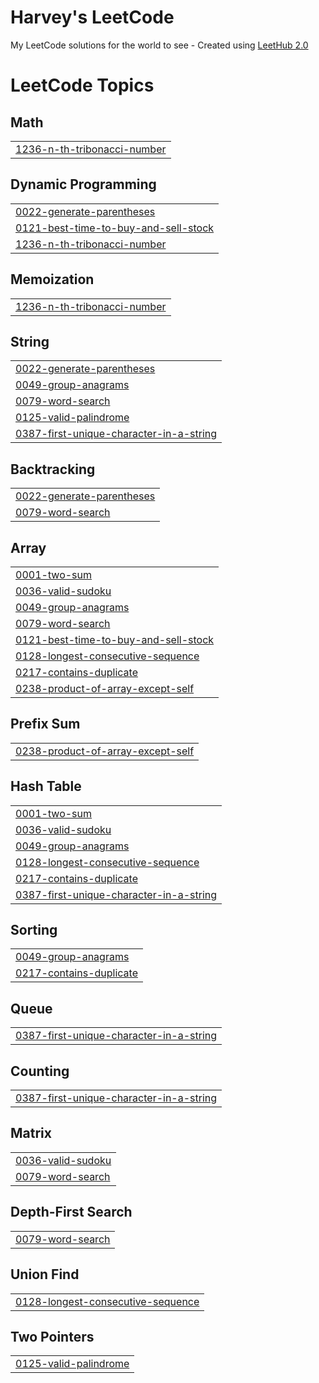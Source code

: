 # Harvey's LeetCode
My LeetCode solutions for the world to see - Created using [LeetHub 2.0](https://github.com/maitreya2954/LeetHub-2.0-Firefox)

<!---LeetCode Topics Start-->
# LeetCode Topics
## Math
|  |
| ------- |
| [1236-n-th-tribonacci-number](https://github.com/kurz3m3/DS-A/tree/master/1236-n-th-tribonacci-number) |
## Dynamic Programming
|  |
| ------- |
| [0022-generate-parentheses](https://github.com/kurz3m3/DS-A/tree/master/0022-generate-parentheses) |
| [0121-best-time-to-buy-and-sell-stock](https://github.com/kurz3m3/Harvey-LeetCode/tree/master/0121-best-time-to-buy-and-sell-stock) |
| [1236-n-th-tribonacci-number](https://github.com/kurz3m3/DS-A/tree/master/1236-n-th-tribonacci-number) |
## Memoization
|  |
| ------- |
| [1236-n-th-tribonacci-number](https://github.com/kurz3m3/DS-A/tree/master/1236-n-th-tribonacci-number) |
## String
|  |
| ------- |
| [0022-generate-parentheses](https://github.com/kurz3m3/DS-A/tree/master/0022-generate-parentheses) |
| [0049-group-anagrams](https://github.com/kurz3m3/Harvey-LeetCode/tree/master/0049-group-anagrams) |
| [0079-word-search](https://github.com/kurz3m3/Harvey-LeetCode/tree/master/0079-word-search) |
| [0125-valid-palindrome](https://github.com/kurz3m3/Harvey-LeetCode/tree/master/0125-valid-palindrome) |
| [0387-first-unique-character-in-a-string](https://github.com/kurz3m3/Harvey-LeetCode/tree/master/0387-first-unique-character-in-a-string) |
## Backtracking
|  |
| ------- |
| [0022-generate-parentheses](https://github.com/kurz3m3/DS-A/tree/master/0022-generate-parentheses) |
| [0079-word-search](https://github.com/kurz3m3/Harvey-LeetCode/tree/master/0079-word-search) |
## Array
|  |
| ------- |
| [0001-two-sum](https://github.com/kurz3m3/Harvey-LeetCode/tree/master/0001-two-sum) |
| [0036-valid-sudoku](https://github.com/kurz3m3/Harvey-LeetCode/tree/master/0036-valid-sudoku) |
| [0049-group-anagrams](https://github.com/kurz3m3/Harvey-LeetCode/tree/master/0049-group-anagrams) |
| [0079-word-search](https://github.com/kurz3m3/Harvey-LeetCode/tree/master/0079-word-search) |
| [0121-best-time-to-buy-and-sell-stock](https://github.com/kurz3m3/Harvey-LeetCode/tree/master/0121-best-time-to-buy-and-sell-stock) |
| [0128-longest-consecutive-sequence](https://github.com/kurz3m3/Harvey-LeetCode/tree/master/0128-longest-consecutive-sequence) |
| [0217-contains-duplicate](https://github.com/kurz3m3/Harvey-LeetCode/tree/master/0217-contains-duplicate) |
| [0238-product-of-array-except-self](https://github.com/kurz3m3/Harvey-LeetCode/tree/master/0238-product-of-array-except-self) |
## Prefix Sum
|  |
| ------- |
| [0238-product-of-array-except-self](https://github.com/kurz3m3/Harvey-LeetCode/tree/master/0238-product-of-array-except-self) |
## Hash Table
|  |
| ------- |
| [0001-two-sum](https://github.com/kurz3m3/Harvey-LeetCode/tree/master/0001-two-sum) |
| [0036-valid-sudoku](https://github.com/kurz3m3/Harvey-LeetCode/tree/master/0036-valid-sudoku) |
| [0049-group-anagrams](https://github.com/kurz3m3/Harvey-LeetCode/tree/master/0049-group-anagrams) |
| [0128-longest-consecutive-sequence](https://github.com/kurz3m3/Harvey-LeetCode/tree/master/0128-longest-consecutive-sequence) |
| [0217-contains-duplicate](https://github.com/kurz3m3/Harvey-LeetCode/tree/master/0217-contains-duplicate) |
| [0387-first-unique-character-in-a-string](https://github.com/kurz3m3/Harvey-LeetCode/tree/master/0387-first-unique-character-in-a-string) |
## Sorting
|  |
| ------- |
| [0049-group-anagrams](https://github.com/kurz3m3/Harvey-LeetCode/tree/master/0049-group-anagrams) |
| [0217-contains-duplicate](https://github.com/kurz3m3/Harvey-LeetCode/tree/master/0217-contains-duplicate) |
## Queue
|  |
| ------- |
| [0387-first-unique-character-in-a-string](https://github.com/kurz3m3/Harvey-LeetCode/tree/master/0387-first-unique-character-in-a-string) |
## Counting
|  |
| ------- |
| [0387-first-unique-character-in-a-string](https://github.com/kurz3m3/Harvey-LeetCode/tree/master/0387-first-unique-character-in-a-string) |
## Matrix
|  |
| ------- |
| [0036-valid-sudoku](https://github.com/kurz3m3/Harvey-LeetCode/tree/master/0036-valid-sudoku) |
| [0079-word-search](https://github.com/kurz3m3/Harvey-LeetCode/tree/master/0079-word-search) |
## Depth-First Search
|  |
| ------- |
| [0079-word-search](https://github.com/kurz3m3/Harvey-LeetCode/tree/master/0079-word-search) |
## Union Find
|  |
| ------- |
| [0128-longest-consecutive-sequence](https://github.com/kurz3m3/Harvey-LeetCode/tree/master/0128-longest-consecutive-sequence) |
## Two Pointers
|  |
| ------- |
| [0125-valid-palindrome](https://github.com/kurz3m3/Harvey-LeetCode/tree/master/0125-valid-palindrome) |
<!---LeetCode Topics End-->
